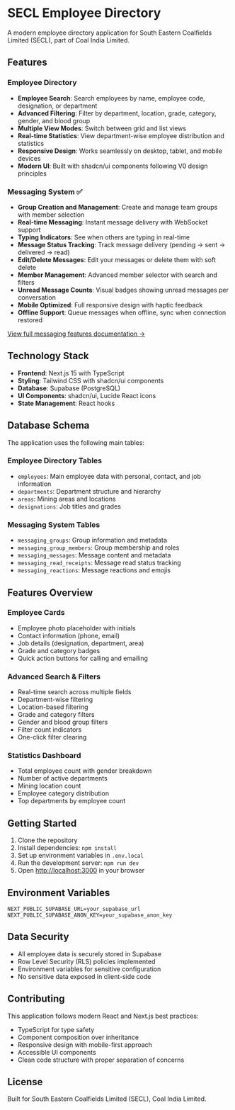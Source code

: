 # SECL Employee Directory

A modern employee directory application for South Eastern Coalfields Limited (SECL), part of Coal India Limited.

## Features

### Employee Directory

- **Employee Search**: Search employees by name, employee code, designation, or department
- **Advanced Filtering**: Filter by department, location, grade, category, gender, and blood group
- **Multiple View Modes**: Switch between grid and list views
- **Real-time Statistics**: View department-wise employee distribution and statistics
- **Responsive Design**: Works seamlessly on desktop, tablet, and mobile devices
- **Modern UI**: Built with shadcn/ui components following V0 design principles

### Messaging System ✅

- **Group Creation and Management**: Create and manage team groups with member selection
- **Real-time Messaging**: Instant message delivery with WebSocket support
- **Typing Indicators**: See when others are typing in real-time
- **Message Status Tracking**: Track message delivery (pending → sent → delivered → read)
- **Edit/Delete Messages**: Edit your messages or delete them with soft delete
- **Member Management**: Advanced member selector with search and filters
- **Unread Message Counts**: Visual badges showing unread messages per conversation
- **Mobile Optimized**: Full responsive design with haptic feedback
- **Offline Support**: Queue messages when offline, sync when connection restored

[View full messaging features documentation →](docs/MESSAGING-FEATURES-COMPLETE.md)

## Technology Stack

- **Frontend**: Next.js 15 with TypeScript
- **Styling**: Tailwind CSS with shadcn/ui components
- **Database**: Supabase (PostgreSQL)
- **UI Components**: shadcn/ui, Lucide React icons
- **State Management**: React hooks

## Database Schema

The application uses the following main tables:

### Employee Directory Tables

- `employees`: Main employee data with personal, contact, and job information
- `departments`: Department structure and hierarchy
- `areas`: Mining areas and locations
- `designations`: Job titles and grades

### Messaging System Tables

- `messaging_groups`: Group information and metadata
- `messaging_group_members`: Group membership and roles
- `messaging_messages`: Message content and metadata
- `messaging_read_receipts`: Message read status tracking
- `messaging_reactions`: Message reactions and emojis

## Features Overview

### Employee Cards

- Employee photo placeholder with initials
- Contact information (phone, email)
- Job details (designation, department, area)
- Grade and category badges
- Quick action buttons for calling and emailing

### Advanced Search & Filters

- Real-time search across multiple fields
- Department-wise filtering
- Location-based filtering
- Grade and category filters
- Gender and blood group filters
- Filter count indicators
- One-click filter clearing

### Statistics Dashboard

- Total employee count with gender breakdown
- Number of active departments
- Mining location count
- Employee category distribution
- Top departments by employee count

## Getting Started

1. Clone the repository
2. Install dependencies: `npm install`
3. Set up environment variables in `.env.local`
4. Run the development server: `npm run dev`
5. Open [http://localhost:3000](http://localhost:3000) in your browser

## Environment Variables

```env
NEXT_PUBLIC_SUPABASE_URL=your_supabase_url
NEXT_PUBLIC_SUPABASE_ANON_KEY=your_supabase_anon_key
```

## Data Security

- All employee data is securely stored in Supabase
- Row Level Security (RLS) policies implemented
- Environment variables for sensitive configuration
- No sensitive data exposed in client-side code

## Contributing

This application follows modern React and Next.js best practices:

- TypeScript for type safety
- Component composition over inheritance
- Responsive design with mobile-first approach
- Accessible UI components
- Clean code structure with proper separation of concerns

## License

Built for South Eastern Coalfields Limited (SECL), Coal India Limited.
